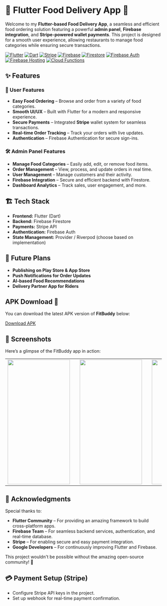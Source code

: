 # 🍔 Flutter Food Delivery App 🚀

Welcome to my **Flutter-based Food Delivery App**, a seamless and efficient food ordering solution featuring a powerful **admin panel**, **Firebase integration**, and **Stripe-powered wallet payments**. This project is designed for a smooth user experience, allowing restaurants to manage food categories while ensuring secure transactions.

[![Flutter](https://img.shields.io/badge/Flutter-v2.10.5-blue)](https://flutter.dev)
[![Dart](https://img.shields.io/badge/Dart-v2.18-blue)](https://dart.dev/)
[![Stripe](https://img.shields.io/badge/Stripe-Payments-blueviolet)](https://stripe.com/)
[![Firebase](https://img.shields.io/badge/Firebase-v9.0-yellow)](https://firebase.google.com/)
[![Firestore](https://img.shields.io/badge/Firestore-RealtimeDB-orange)](https://firebase.google.com/docs/firestore)
[![Firebase Auth](https://img.shields.io/badge/Firebase%20Auth-Secure-green)](https://firebase.google.com/docs/auth)
[![Firebase Hosting](https://img.shields.io/badge/Firebase%20Hosting-Deployed-blue)](https://firebase.google.com/docs/hosting)
[![Cloud Functions](https://img.shields.io/badge/Cloud%20Functions-Serverless-purple)](https://firebase.google.com/docs/functions)


## ✨ Features

### 📱 User Features
- **Easy Food Ordering** – Browse and order from a variety of food categories.
- **Smooth UI/UX** – Built with Flutter for a modern and responsive experience.
- **Secure Payments** – Integrated **Stripe** wallet system for seamless transactions.
- **Real-time Order Tracking** – Track your orders with live updates.
- **Authentication** – Firebase Authentication for secure sign-ins.

### 🛠️ Admin Panel Features
- **Manage Food Categories** – Easily add, edit, or remove food items.
- **Order Management** – View, process, and update orders in real time.
- **User Management** – Manage customers and their activity.
- **Firebase Integration** – Secure and efficient backend with Firestore.
- **Dashboard Analytics** – Track sales, user engagement, and more.

## 🏗️ Tech Stack
- **Frontend:** Flutter (Dart)
- **Backend:** Firebase Firestore
- **Payments:** Stripe API
- **Authentication:** Firebase Auth
- **State Management:** Provider / Riverpod (choose based on implementation)

## 🚀 Future Plans
- **Publishing on Play Store & App Store**
- **Push Notifications for Order Updates**
- **AI-based Food Recommendations**
- **Delivery Partner App for Riders**

## APK Download 📲

You can download the latest APK version of **FitBuddy** below:

[Download APK](https://drive.google.com/file/d/1TJPjnG_WsDXvNn5xNVT7ytXBE5sA-Axz/view?usp=sharing)

## 📸 Screenshots

Here’s a glimpse of the FitBuddy app in action:

<table align="center">
  <tr>
    <td><img src="https://drive.google.com/uc?id=1y16_Q4xgsl_52Ab2IouoW1Cif3JWYJQK" width="200" height="400"/></td>
    <td width="50"></td> <!-- This adds spacing -->
    <td><img src="https://drive.google.com/uc?id=1AUqPSGfxq_2PBPAc0xTUGYsCmSvqyij5" width="200" height="400"/></td>
    <td width="50"></td> <!-- This adds spacing -->
    <td><img src="https://drive.google.com/uc?id=1XUiBkhpy09kyy6WTUen0OUtHHm7E6-Wt" width="200" height="400"/></td>
  </tr>
</table>

## 🙌 Acknowledgments  

Special thanks to:  

- **Flutter Community** – For providing an amazing framework to build cross-platform apps.  
- **Firebase Team** – For seamless backend services, authentication, and real-time database.  
- **Stripe** – For enabling secure and easy payment integration.  
- **Google Developers** – For continuously improving Flutter and Firebase.  

This project wouldn't be possible without the amazing open-source community! 🚀  




## 💳 Payment Setup (Stripe)
- Configure Stripe API keys in the project.
- Set up webhook for real-time payment confirmation.
